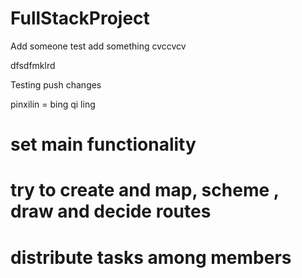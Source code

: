 # FullStackProject

Add someone 
test
add something
cvccvcv

dfsdfmklrd


Testing push changes




pinxilin =  bing qi ling

# set main functionality

# try to create and map, scheme , draw and decide routes


# distribute tasks among members



